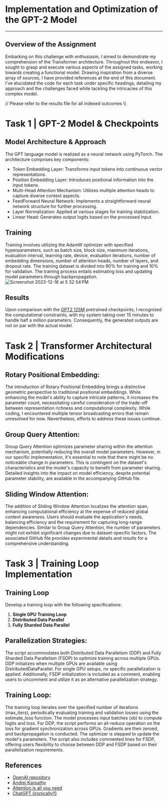 # Implementation and Optimization of the GPT-2 Model

---

## Overview of the Assignment

Embarking on this challenge with enthusiasm, I aimed to demonstrate my comprehension of the Transformer architecture. Throughout this endeavor, I sought to grasp and execute various aspects of the assigned tasks, working towards creating a functional model. Drawing inspiration from a diverse array of sources, I have provided references at the end of this document. I've elucidated the code for each task under specific headings, detailing my approach and the challenges faced while tackling the intricacies of this complex model.

// Please refer to the results file for all indexed outcomes \\\

# Task 1 | GPT-2 Model & Checkpoints

## Model Architecture & Approach
The GPT language model is realized as a neural network using PyTorch. The architecture comprises key components:
- Token Embedding Layer: Transforms input tokens into continuous vector representations.
- Position Embedding Layer: Introduces positional information into the input tokens.
- Multi-Head Attention Mechanism: Utilizes multiple attention heads to capture diverse context aspects.
- FeedForward Neural Network: Implements a straightforward neural network structure for further processing.
- Layer Normalization: Applied at various stages for training stabilization.
- Linear Head: Generates output logits based on the processed input.

## Training
Training involves utilizing the AdamW optimizer with specified hyperparameters, such as batch size, block size, maximum iterations, evaluation interval, learning rate, device, evaluation iterations, number of embedding dimensions, number of attention heads, number of layers, and dropout rate. The training dataset is divided into 90% for training and 10% for validation. The training process entails estimating loss and updating model parameters through backpropagation.
![Screenshot 2023-12-16 at 5 32 54 PM](https://github.com/kssmp/GPT_implementation_and_analysis/assets/115448106/7633d6f9-4b94-4664-9972-ec941a908586)

## Results
Upon comparison with the [GPT2 125M]((https://github.com/kssmp/GPT_implementation_and_analysis/blob/main/Task_1/Evaluation_using_125M.py)) pretrained checkpoints, I recognized the computational constraints, with my system taking over 15 minutes to handle half a million parameters. Consequently, the generated outputs are not on par with the actual model.



# Task 2 | Transformer Architectural Modifications 

## Rotary Positional Embedding:

The introduction of Rotary Positional Embedding brings a distinctive geometric perspective to traditional positional embeddings. While enhancing the model's ability to capture intricate patterns, it increases the parameter count, necessitating careful consideration of the trade-off between representation richness and computational complexity. While coding, I encountered multiple tensor broadcasting errors that remain unresolved for now. Nevertheless, efforts to address these issues continue.

## Group Query Attention:

Group Query Attention optimizes parameter sharing within the attention mechanism, potentially reducing the overall model parameters. However, in our specific implementation, it's essential to note that there might be no noticeable change in parameters. This is contingent on the dataset's characteristics and the model's capacity to benefit from parameter sharing. Detailed insights into the impact on model efficiency, despite potential parameter stability, are available in the accompanying GitHub file.

## Sliding Window Attention:

The addition of Sliding Window Attention localizes the attention span, enhancing computational efficiency at the expense of reduced global context awareness. Users should evaluate the application's needs, balancing efficiency and the requirement for capturing long-range dependencies. Similar to Group Query Attention, the number of parameters might not exhibit significant changes due to dataset-specific factors. The associated GitHub file provides experimental details and results for a comprehensive understanding.


# Task 3 | Training Loop Implementation 

## Training Loop

Develop a training loop with the following specifications:

1. **Single GPU Training Loop**
2. **Distributed Data Parallel**
3. **Fully Sharded Data Parallel**

## Parallelization Strategies:
The script accommodates both Distributed Data Parallelism (DDP) and Fully Sharded Data Parallelism (FSDP) to optimize training across multiple GPUs. DDP initializes when multiple GPUs are available using DistributedDataParallel. For single GPU setups, no specific parallelization is applied. Additionally, FSDP initialization is included as a comment, enabling users to uncomment and utilize it as an alternative parallelization strategy.

## Training Loop: ##
The training loop iterates over the specified number of iterations (max_iters), periodically evaluating training and validation losses using the estimate_loss function. The model processes input batches (xb) to compute logits and loss. For DDP, the script performs an all-reduce operation on the loss for gradient synchronization across GPUs. Gradients are then zeroed, and backpropagation is conducted. The optimizer is stepped to update the model's parameters. The script also includes commented lines for FSDP, offering users flexibility to choose between DDP and FSDP based on their parallelization requirements.

## References
- [OpenAI repository](https://github.com/openai/gpt-2)
- [Andrej Karpathy](https://github.com/karpathy/nanoGPT)
- [Attention is all you need](https://proceedings.neurips.cc/paper_files/paper/2017/file/3f5ee243547dee91fbd053c1c4a845aa-Paper.pdf)
- [ChatGPT (ironically!!)](https://chat.openai.com/)
  
